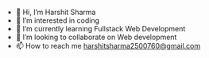 - 👋 Hi, I’m Harshit Sharma
- 👀 I’m interested in coding
- 🌱 I’m currently learning Fullstack Web Development
- 💞️ I’m looking to collaborate on Web development
- 📫 How to reach me harshitsharma2500760@gmail.com

<!---
Sharma-H-45/Sharma-H-45 is a ✨ special ✨ repository because its `README.md` (this file) appears on your GitHub profile.
You can click the Preview link to take a look at your changes.
--->
